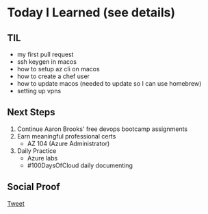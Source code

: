 
# Today I Learned (see details)

## TIL

- my first pull request
- ssh keygen in macos
- how to setup az cli on macos
- how to create a chef user
- how to update macos (needed to update so I can use homebrew)
- setting up vpns

## Next Steps

1) Continue Aaron Brooks' free devops bootcamp assignments
2) Earn meaningful professional certs
    - AZ 104 (Azure Administrator)
3) Daily Practice
    - Azure labs
    - #100DaysOfCloud daily documenting

## Social Proof

[Tweet]()